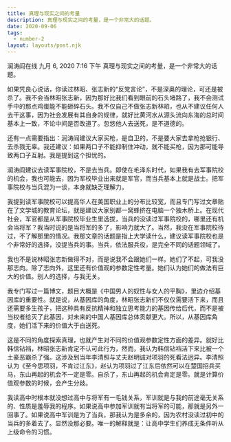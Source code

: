 ```yaml
---
title: 真理与现实之间的考量
description: 真理与现实之间的考量，是一个非常大的话题。
date: 2020-09-06
tags:
  - number-2
layout: layouts/post.njk
---
```



润涛阎在线
 九月 6, 2020 7:16 下午
真理与现实之间的考量，是一个非常大的话题。

如果凭良心说话，你读过林昭、张志新的“反党言论”，不是深奥的理论，可还是被杀了。我不会当林昭张志新，因为那好比我们看到眼前的石头堵路了，我不会测试手中的那点鸡蛋能不能砸碎石头。我不仅自己不做张志新林昭，也从不建议任何人去干这事，因为社会发展有其自身的规律，就好比黄河水从源头流向东海的总时间基本上一致，不论中间是否改道了。忽悠他人去送死，是不道德的。

还有一点需要指出：润涛阎建议大家买枪，是自卫的，不是要大家去拿枪抢银行、去杀戮无辜。我还建议：如果两口子不能抑制住冲动，就不能买枪，因为那可能导致两口子互射。我是提到这个担忧的。

润涛阎建议去读军事院校，不是去当兵。即使在毛泽东时代，如果我有去军事院校的机会，我也可能去，因为军校毕业出来就是军官，而当兵基本上就是战士。把军事院校与当兵混为一谈，本身就缺乏理解力。

我提到读军事院校可以提高华人在美国职业上的分布比较宽，而且专门写过文章贴在了文学城的教育论坛，就是建议大家别都一窝蜂挤在电脑一个独木桥上。在现代社会，军官都是从军事院校毕业生里选拔，当兵的没读过军事院校的，哪里还有机会当将军？我当时说的是当将军的多了，影响力就大了。当然，我没在军事院校待过，不了解那里的情况。我那文章的话题是指上大学读什么，建议读军事院校也是个非常好的选择，没提当兵的事。当兵，依法服兵役，是完全不同的话题领域了。

我也不是说林昭张志新做得不对，而是说我不会跟她们一样。她们了不起，可我没那志向。除了志向外，这里还有价值观的参数定性考量。她们认为她们的做法有巨大的价值。别人的选择，与我无关。

我专门写过一篇博文，题目大概是《中国男人的奴性与女人的平胸》，里边介绍基因库的重要性。就是说，从基因库的角度，林昭张志新们不仅仅需要活下来，而且还需要多生孩子，把这种具有反抗精神和独立思考能力的基因传给后代，而不是被当权者给灭了此基因，对未来的中国人基因库总体贡献更大。所以，从基因库角度，她们活下来的价值大于白送死。

这是不同的角度探索真理，也就产生对不同的价值观参数定性方面的差异。就好比韩信钻裆，林昭张志新肯定不认可此行为，然而，我认为韩信钻裆活下来比被一个土豪恶霸杀了强。这涉及到当年李清照与丈夫赵明诚对项羽的死看法迥异。李清照认为《至今思项羽，不肯过江东》，赵认为项羽过了江东后依然可以在楚国招兵买马，东山再起的机会不一定是零。自杀了，东山再起的机会肯定是零。就是计算价值观参数的时候，会产生分歧。

我读高中时根本就没想过高中与将军有一毛钱关系，军训就是与我的前途毫无关系的、性质是羞辱我的程序。如果说高中参加军训就有当将军的可能，那就是另外一回事了。如果说高中军训是为了当兵，那我认为是多余的，因为农村没读过初中的当兵的多着去了。显然没那必要。唯一的解释就是：让高中学生们养成无条件听从上级命令的习惯。

